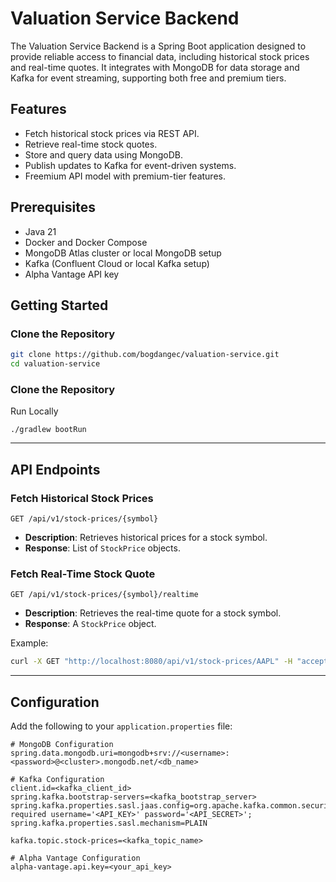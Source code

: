 # Valuation Service Backend
The Valuation Service Backend is a Spring Boot application designed to provide reliable access to financial data, including historical stock prices and real-time quotes. It integrates with MongoDB for data storage and Kafka for event streaming, supporting both free and premium tiers.

## Features
- Fetch historical stock prices via REST API.
- Retrieve real-time stock quotes.
- Store and query data using MongoDB.
- Publish updates to Kafka for event-driven systems.
- Freemium API model with premium-tier features.

## Prerequisites
- Java 21
- Docker and Docker Compose
- MongoDB Atlas cluster or local MongoDB setup
- Kafka (Confluent Cloud or local Kafka setup)
- Alpha Vantage API key

## Getting Started

### Clone the Repository
```bash
git clone https://github.com/bogdangec/valuation-service.git    
cd valuation-service
```

### Clone the Repository
Run Locally
```
./gradlew bootRun
```

---

## API Endpoints

### Fetch Historical Stock Prices
```
GET /api/v1/stock-prices/{symbol}
```
- **Description**: Retrieves historical prices for a stock symbol.
- **Response**: List of `StockPrice` objects.

### Fetch Real-Time Stock Quote
```
GET /api/v1/stock-prices/{symbol}/realtime
```
- **Description**: Retrieves the real-time quote for a stock symbol.
- **Response**: A `StockPrice` object.

Example:
```bash
curl -X GET "http://localhost:8080/api/v1/stock-prices/AAPL" -H "accept: application/json"
```

---

## Configuration
Add the following to your `application.properties` file:

```properties
# MongoDB Configuration
spring.data.mongodb.uri=mongodb+srv://<username>:<password>@<cluster>.mongodb.net/<db_name>

# Kafka Configuration
client.id=<kafka_client_id>
spring.kafka.bootstrap-servers=<kafka_bootstrap_server>
spring.kafka.properties.sasl.jaas.config=org.apache.kafka.common.security.plain.PlainLoginModule required username='<API_KEY>' password='<API_SECRET>';
spring.kafka.properties.sasl.mechanism=PLAIN

kafka.topic.stock-prices=<kafka_topic_name>

# Alpha Vantage Configuration
alpha-vantage.api.key=<your_api_key>
```
